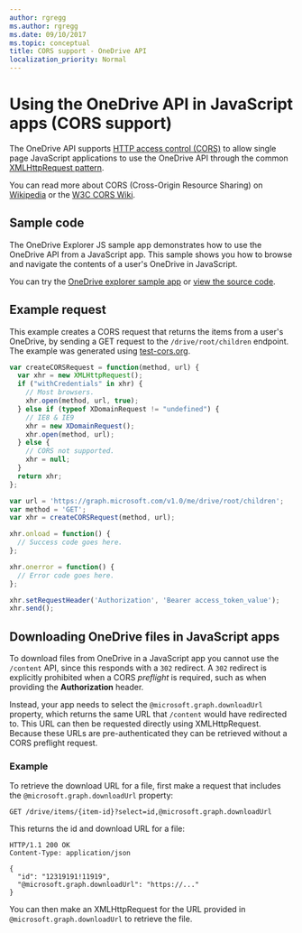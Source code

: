 ```yaml
---
author: rgregg
ms.author: rgregg
ms.date: 09/10/2017
ms.topic: conceptual
title: CORS support - OneDrive API
localization_priority: Normal
---
```

# Using the OneDrive API in JavaScript apps (CORS support)

The OneDrive API supports [HTTP access control (CORS)](http://www.w3.org/TR/cors/) to allow single page JavaScript applications to use the OneDrive API through the common [XMLHttpRequest pattern][xhr-scenario].

You can read more about CORS (Cross-Origin Resource Sharing) on [Wikipedia](https://en.wikipedia.org/wiki/Cross-origin_resource_sharing) or the [W3C CORS Wiki](http://www.w3.org/wiki/CORS).

[xhr-scenario]: https://msdn.microsoft.com/en-us/library/hh772834(v=vs.85).aspx

## Sample code

The OneDrive Explorer JS sample app demonstrates how to use the OneDrive API from a JavaScript app. 
This sample shows you how to browse and navigate the contents of a user's OneDrive in JavaScript.

You can try the [OneDrive explorer sample app](https://dev.onedrive.com/odx) or [view the source code](https://github.com/onedrive/onedrive-explorer-js).

## Example request

This example creates a CORS request that returns the items from a user's OneDrive, by sending a GET request to the `/drive/root/children` endpoint.
The example was generated using [test-cors.org](http://test-cors.org).

```js
var createCORSRequest = function(method, url) {
  var xhr = new XMLHttpRequest();
  if ("withCredentials" in xhr) {
    // Most browsers.
    xhr.open(method, url, true);
  } else if (typeof XDomainRequest != "undefined") {
    // IE8 & IE9
    xhr = new XDomainRequest();
    xhr.open(method, url);
  } else {
    // CORS not supported.
    xhr = null;
  }
  return xhr;
};

var url = 'https://graph.microsoft.com/v1.0/me/drive/root/children';
var method = 'GET';
var xhr = createCORSRequest(method, url);

xhr.onload = function() {
  // Success code goes here.
};

xhr.onerror = function() {
  // Error code goes here.
};

xhr.setRequestHeader('Authorization', 'Bearer access_token_value');
xhr.send();
```

## Downloading OneDrive files in JavaScript apps

To download files from OneDrive in a JavaScript app you cannot use the `/content` API, since this responds with a `302` redirect. 
A `302` redirect is explicitly prohibited when a CORS _preflight_ is required, such as when providing the **Authorization** header.

Instead, your app needs to select the `@microsoft.graph.downloadUrl` property, which returns the same URL that `/content` would have redirected to.
This URL can then be requested directly using XMLHttpRequest.
Because these URLs are pre-authenticated they can be retrieved without a CORS preflight request.

### Example

To retrieve the download URL for a file, first make a request that includes the `@microsoft.graph.downloadUrl` property:

```http
GET /drive/items/{item-id}?select=id,@microsoft.graph.downloadUrl
```

This returns the id and download URL for a file:

```http
HTTP/1.1 200 OK
Content-Type: application/json

{
  "id": "12319191!11919",
  "@microsoft.graph.downloadUrl": "https://..."
}
```

You can then make an XMLHttpRequest for the URL provided in `@microsoft.graph.downloadUrl` to retrieve the file.

<!-- {
  "type": "#page.annotation",
  "description": "Learn more about using the OneDrive API from a single page JavaScript app",
  "keywords": "cors, http access control, javascript, single, page, application, app",
  "section": "documentation",
  "tocPath": "Concepts/Working with CORS"
} -->
